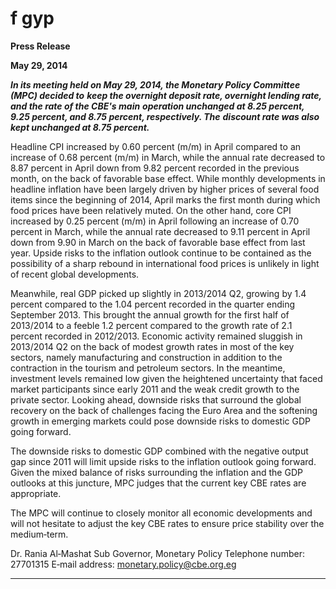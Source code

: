 # f gyp

**Press Release**

**May 29, 2014**

**_In its meeting held on May 29, 2014, the Monetary Policy Committee (MPC) decided to_**
**_keep the overnight deposit rate, overnight lending rate, and the rate of the CBE's main_**
**_operation unchanged at 8.25 percent, 9.25 percent, and 8.75 percent, respectively. The_**
**_discount rate was also kept unchanged at 8.75 percent._**

Headline CPI increased by 0.60 percent (m/m) in April compared to an increase of 0.68
percent (m/m) in March, while the annual rate decreased to 8.87 percent in April down
from 9.82 percent recorded in the previous month, on the back of favorable base effect.
While monthly developments in headline inflation have been largely driven by higher
prices of several food items since the beginning of 2014, April marks the first month
during which food prices have been relatively muted. On the other hand, core CPI
increased by 0.25 percent (m/m) in April following an increase of 0.70 percent in March,
while the annual rate decreased to 9.11 percent in April down from 9.90 in March on the
back of favorable base effect from last year. Upside risks to the inflation outlook continue
to be contained as the possibility of a sharp rebound in international food prices is unlikely
in light of recent global developments.

Meanwhile, real GDP picked up slightly in 2013/2014 Q2, growing by 1.4 percent
compared to the 1.04 percent recorded in the quarter ending September 2013. This
brought the annual growth for the first half of 2013/2014 to a feeble 1.2 percent
compared to the growth rate of 2.1 percent recorded in 2012/2013. Economic activity
remained sluggish in 2013/2014 Q2 on the back of modest growth rates in most of the key
sectors, namely manufacturing and construction in addition to the contraction in the
tourism and petroleum sectors. In the meantime, investment levels remained low given
the heightened uncertainty that faced market participants since early 2011 and the weak
credit growth to the private sector. Looking ahead, downside risks that surround the
global recovery on the back of challenges facing the Euro Area and the softening growth in
emerging markets could pose downside risks to domestic GDP going forward.

The downside risks to domestic GDP combined with the negative output gap since 2011
will limit upside risks to the inflation outlook going forward. Given the mixed balance of
risks surrounding the inflation and the GDP outlooks at this juncture, MPC judges that the
current key CBE rates are appropriate.

The MPC will continue to closely monitor all economic developments and will not hesitate
to adjust the key CBE rates to ensure price stability over the medium‐term.

Dr. Rania Al‐Mashat
Sub Governor, Monetary Policy
Telephone number: 27701315
E‐mail address: monetary.policy@cbe.org.eg


-----


